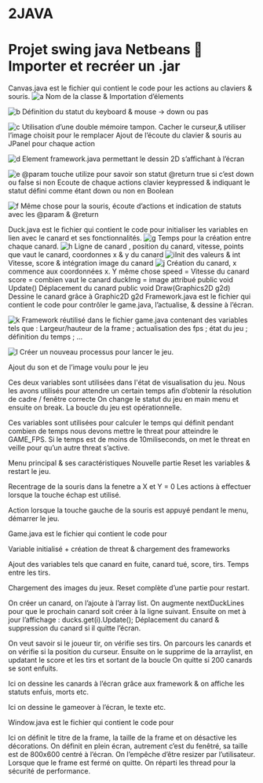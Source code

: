 # 2JAVA
# Projet swing java Netbeans  Importer et recréer un .jar

Canvas.java est le fichier qui contient le code pour les actions au claviers & souris.
 ![a](https://user-images.githubusercontent.com/66492054/86806799-48587d00-c08a-11ea-8cab-5cb3e95fc9dd.png)
Nom de la classe & Importation d’élements

 ![b](https://user-images.githubusercontent.com/66492054/86806805-4a224080-c08a-11ea-8a76-c38889c6ce8f.png)
Définition du statut du keyboard & mouse -> down ou pas

 ![c](https://user-images.githubusercontent.com/66492054/86806808-4a224080-c08a-11ea-8c7a-b2f8fc1c6e94.png)
Utilisation d’une double mémoire tampon.
Cacher le curseur,& utiliser l’image choisit pour le remplacer
Ajout de l’écoute du clavier & souris au JPanel pour chaque action




 ![d](https://user-images.githubusercontent.com/66492054/86806810-4b536d80-c08a-11ea-8642-71434e6bfceb.png)
Element framework.java permettant le dessin 2D s’affichant à l’écran

 ![e](https://user-images.githubusercontent.com/66492054/86806814-4bec0400-c08a-11ea-8f7f-530c9b6ba9cb.png)
     @param touche utilize pour savoir son statut
     @return true si c’est down ou false si non
Ecoute de chaque actions clavier keypressed & indiquant le statut défini comme étant down ou non en Boolean
 
 ![f](https://user-images.githubusercontent.com/66492054/86806818-4d1d3100-c08a-11ea-94b7-93eaf5b68129.png)
Même chose pour la souris, écoute d’actions et indication de statuts avec les @param & @return













Duck.java est le fichier qui contient le code pour initialiser les variables en lien avec le canard et ses fonctionnalités.
 ![g](https://user-images.githubusercontent.com/66492054/86808568-0b8d8580-c08c-11ea-99e8-f1d02583c20b.png)
Temps pour la création entre chaque canard. 
 ![h](https://user-images.githubusercontent.com/66492054/86808573-0cbeb280-c08c-11ea-8d50-6696ae1b55ed.png)
   Ligne de canard , position du canard, vitesse, points que vaut le canard, coordonnes x & y du canard
 ![i](https://user-images.githubusercontent.com/66492054/86808577-0d574900-c08c-11ea-8c53-488468e4ef54.png)Init des valeurs & int Vitesse, score & intégration image du canard
 ![j](https://user-images.githubusercontent.com/66492054/86808582-0defdf80-c08c-11ea-9b3c-bbf8da5caa52.png)
Création du canard, 
x commence aux coordonnées x. Y même chose
speed = Vitesse du canard
score = combien vaut le canard
duckImg = image attribué
public void Update()
Déplacement du canard 
public void Draw(Graphics2D g2d)
Dessine le canard grâce à Graphic2D g2d
Framework.java est le fichier qui contient le code pour contrôler le game.java, l’actualise, & dessine à l’écran.

 ![k](https://user-images.githubusercontent.com/66492054/86808587-0f210c80-c08c-11ea-8a41-2f2db82e23d3.png)
Framework réutilisé dans le fichier game.java contenant des variables tels que :
Largeur/hauteur de la frame ; actualisation des fps ; état du jeu ; définition du temps ;  …

 ![l](https://user-images.githubusercontent.com/66492054/86808593-0fb9a300-c08c-11ea-9ba0-7402a43c275d.png)
Créer un nouveau processus pour lancer le jeu.
 
Ajout du son et de l’image voulu pour le jeu
 
Ces deux variables sont utilisées dans l'état de visualisation du jeu. Nous les avons utilisés pour attendre un certain temps afin d’obtenir la résolution de cadre / fenêtre correcte
On change le statut du jeu en main menu et ensuite on break. La boucle du jeu est opérationnelle.

 
 Ces variables sont utilisées pour calculer le temps qui définit pendant combien de temps nous devons mettre le threat pour atteindre le GAME_FPS. Si le temps est de moins de 10miliseconds, on met le threat en veille pour qu’un autre threat s’active.



 
Menu principal & ses caractéristiques
  Nouvelle partie
 Reset les variables & restart le jeu.

 
Recentrage de la souris dans la fenetre a X et Y = 0
Les actions à effectuer lorsque la touche échap est utilisé.
 
Action lorsque la touche gauche de la souris est appuyé pendant le menu, démarrer le jeu.



Game.java est le fichier qui contient le code pour 
 
Variable initialisé + création de threat & chargement des frameworks
 
Ajout des variables tels que canard en fuite, canard tué, score, tirs. Temps entre les tirs.
 
Chargement des images du jeux.
  Reset complète d’une partie pour restart.
 
On créer un canard, on l’ajoute à l’array list.
On augmente nextDuckLines  pour que le prochain canard soit créer à la ligne suivant.
Ensuite on met à jour l’affichage : ducks.get(i).Update();
Déplacement du canard & suppression du canard si il quitte l’écran. 
 
On veut savoir si le joueur tir, on vérifie ses tirs.
On parcours les canards et on vérifie si la position du curseur. 
Ensuite on le supprime de la arraylist, en updatant le score et les tirs et sortant de la boucle
On quitte si 200 canards se sont enfuits.
 
Ici on dessine les canards à l’écran grâce aux framework & on affiche les statuts enfuis, morts etc.
 
Ici on dessine le gameover à l’écran, le texte etc.

Window.java est le fichier qui contient le code pour 
 
Ici on définit le titre de la frame, la taille de la frame et on désactive les décorations.
On définit en plein écran, autrement c’est du fenêtré, sa taille est de 800x600 centré à l’écran. On l’empêche d’être resizer par l’utilisateur. Lorsque que le frame est fermé on quitte.
On réparti les thread pour la sécurité de performance.




